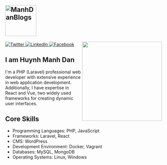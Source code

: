 <h2><a href="https://manhdandev.com/" target="_blank"><img src="https://manhdandev.com/web/img/logo.webp" width="100" alt="ManhDanBlogs"></a></h2>
<div align="left">
  <a href="https://twitter.com/DanHuynh2021" target="_blank">
    <img
      src="https://img.shields.io/twitter/follow/omBratteng?label=Twitter&logo=twitter&style=flat-square&color=1da1f2&logoColor=ffffff"
      alt="Twitter"
    />
  </a>
  <a href="https://www.linkedin.com/in/dan-huynh-738598171/" target="_blank">
    <img
      src="https://img.shields.io/static/v1?logo=linkedin&style=flat-square&color=0072b1&label=LinkedIn&message=%E2%98%86"
      alt="LinkedIn"
    />
  </a>
  <a rel="me" href="https://www.facebook.com/beater.2708">
    <img
      src="https://img.shields.io/static/v1?logo=facebook&style=flat-square&color=0072b1&label=Facebook&message=%E2%98%86&logoColor=ffffff"
      alt="Facebook"
    />
  </a>

  <a href="https://api.daily.dev/get?r=omBratteng" target="_blank">
    <img
      width="256"
      align="right"
      src="https://api.daily.dev/devcards/9f6c975959894ba88fdb1ca9f29c627b.png?v=1"
    />
  </a>
</div>

## I am Huynh Manh Dan

I'm a PHP (Laravel) professional web developer with extensive experience in web application development. Additionally, I have expertise in React and Vue, two widely used frameworks for creating dynamic user interfaces.

## Core Skills

<ul>
    <li>Programming Languages: PHP, JavaScript</li>
    <li>Frameworks: Laravel, React</li>
    <li>CMS: WordPress</li>
    <li>Development Environment: Docker, Vagrant</li>
    <li>Databases: MySQL, MongoDB</li>
    <li>Operating Systems: Linux, Windows</li>
</ul>
